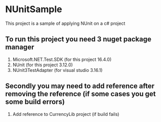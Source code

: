 # NUnitSample
This project is a sample of applying NUnit on a c# project

## To run this project you need 3 nuget package manager
1. Microsoft.NET.Test.SDK (for this project 16.4.0)
2. NUnit (for this project 3.12.0)
3. NUnit3TestAdapter (for visual studio 3.16.1)

## Secondly you may need to add reference after removing the reference (if some cases you get some build errors)
1. Add reference to CurrencyLib project (if build fails)
